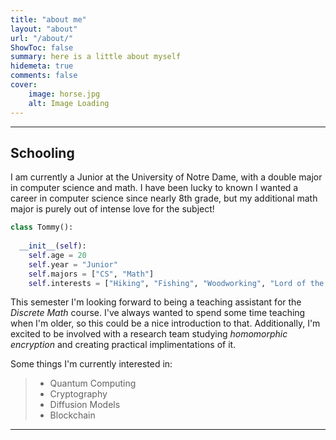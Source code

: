 ```yaml
---
title: "about me"
layout: "about"
url: "/about/"
ShowToc: false
summary: here is a little about myself
hidemeta: true
comments: false
cover:
    image: horse.jpg
    alt: Image Loading
---
```


---

## Schooling

I am currently a Junior at the University of Notre Dame, with a double major in computer science and math. 
I have been lucky to known I wanted a career in computer science since nearly 8th grade, but my additional math major is purely out
of intense love for the subject!

```python
class Tommy():
  
  __init__(self):
    self.age = 20
    self.year = "Junior"
    self.majors = ["CS", "Math"]
    self.interests = ["Hiking", "Fishing", "Woodworking", "Lord of the Rings"]
```

This semester I'm looking forward to being a teaching assistant for the *Discrete Math* course. I've always wanted to spend some time teaching when I'm older, so this could be a nice introduction to that. Additionally, I'm excited to be involved with a research team studying *homomorphic encryption* and creating practical implimentations of it.

Some things I'm currently interested in:
> - Quantum Computing
> - Cryptography
> - Diffusion Models
> - Blockchain

---

